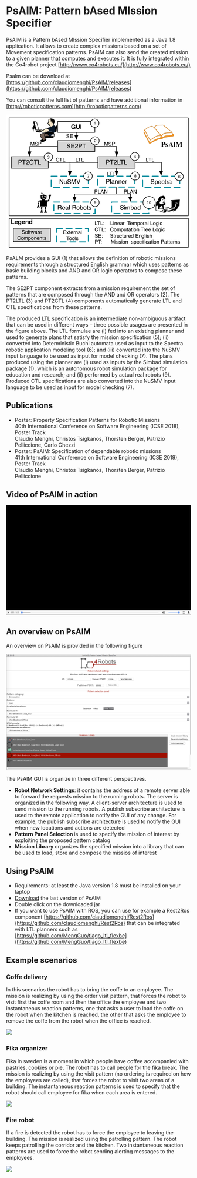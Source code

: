 # PsAlM: Pattern bAsed MIssion Specifier

PsAlM is a Pattern bAsed MIssion Specifier implemented as a Java 1.8 application. It allows to create complex missions based on a set of Movement specification patterns. PsAlM can also send the created mission to a given planner that computes and executes it. It is fully integrated within the Co4robot project [http://www.co4robots.eu/](http://www.co4robots.eu/)


Psalm can be download at [https://github.com/claudiomenghi/PsAlM/releases](https://github.com/claudiomenghi/PsAlM/releases)

You can consult the full list of patterns and have additional information in [http://roboticpatterns.com](http://roboticpatterns.com)




<a href="src/main/resources/images/psalm.png" target="_blank"><img src="src/main/resources/images/psalm.png" /></a>


PsALM provides a GUI (1) that allows the definition of robotic missions requirements through a structured English grammar which uses patterns as basic building blocks and AND and OR logic operators to compose these patterns.

The SE2PT component extracts from a mission requirement the set of patterns that are composed through the AND and OR operators (2). The PT2LTL (3) and PT2CTL (4) components automatically generate LTL and CTL specifications from these patterns.

The produced LTL specification is an intermediate non-ambiguous artifact that can be used in different ways – three possible usages are presented in the figure above. The LTL formulae are (i) fed into an existing planner and used to generate plans that satisfy the mission specification (5); (ii) converted into Deterministic Buchi automata used as input to the Spectra robotic application modeling tool (6); and (iii) converted into the NuSMV input language to be used as input for model checking (7). The plans produced using the planner are (i) used as inputs by the Simbad simulation package (1), which is an autonomous robot simulation package for education and research; and (ii) performed by actual real robots (9). Produced CTL specifications are also converted into the NuSMV input language to be used as input for model checking (7).



## Publications
* Poster: Property Specification Patterns for Robotic Missions <br/>
40th International Conference on Software Engineering (ICSE 2018), Poster Track <br/>
Claudio Menghi, Christos Tsigkanos, Thorsten Berger, Patrizio Pelliccione, Carlo Ghezzi
* Poster: PsAlM: Specification of dependable robotic missions <br/>
41th International Conference on Software Engineering (ICSE 2019), Poster Track <br/>
Claudio Menghi, Christos Tsigkanos, Thorsten Berger, Patrizio Pelliccione

## Video of PsAlM in action



<a href="https://www.youtube.com/watch?v=ib2hKuRO6n4" target="_blank"><img src="src/main/resources/images/img.png" /></a>


## An overview on PsAlM
An overview on PsAlM is provided in the following figure


![Image of the view text](src/main/resources/images/Co4robotGUIExample.png)

The PsAlM  GUI is organize in three different perspectives.
* <b>Robot Network Settings</b>: it contains the address of a remote server able to forward the requests mission to the running robots.
The server is organized in the following way. A client-server architecture is used to send mission to the running robots.
A publish subscribe architecture is used to the remote application to notify the GUI of any change. For example, the publish subscribe architecture is used to notify the GUI when new locations and actions are detected
* <b>Pattern Panel Selection </b> is used to specify the mission of interest by exploiting the proposed pattern catalog
* <b> Mission Library </b> organizes the specified mission into a library that can be used to load, store and compose the  missios of interest

## Using PsAlM
* Requirements: at least the Java version 1.8 must be installed on your laptop
* [Download](https://github.com/claudiomenghi/PsAlM/releases) the last version of PsAlM
* Double click on the downloaded jar
* If you want to use PsAlM with ROS, you can use for example a Rest2Ros component [https://github.com/claudiomenghi/Rest2Ros](https://github.com/claudiomenghi/Rest2Ros) that can be integrated with LTL planners such as [https://github.com/MengGuo/tiago_ltl_flexbe](https://github.com/MengGuo/tiago_ltl_flexbe)

## Example scenarios

### Coffe delivery
In this scenarios the robot has to bring the coffe to an employee. The mission is realizing by using the order visit pattern, that forces the robot to visit first the coffe room and then the office the employee and two instantaneous reaction patterns, one that asks a user to load the coffe on the robot when the kitchen is reached, the other that asks the employee to remove the coffe from the robot when the office is reached.

<a href="https://youtu.be/izTUh-Zc-2Q" target="_blank"><img src="http://img.youtube.com/vi/izTUh-Zc-2Q/0.jpg" /></a>


### Fika organizer
Fika in sweden is a moment in which people  have coffee accompanied with pastries, cookies or pie. The robot has to call people for the fika break. The mission is realizing by using the  visit pattern (no ordering is required on how the employees are called), that forces the robot to visit two areas of a building. The instantaneous reaction patterns is used to specify that the robot should call employee for fika when each area is entered.

<a href="https://youtu.be/kIAlJYcRV4o" target="_blank"><img src="http://img.youtube.com/vi/kIAlJYcRV4o/0.jpg" /></a>

### Fire robot
If a fire is detected the robot has to force the employee to leaving the building. The mission is realized using the patrolling pattern. The robot keeps patrolling the corridor  and the kitchen. Two instantaneous reaction patterns are used to force the robot sending alerting messages to the employees.

<a href="https://youtu.be/duiPHga150g" target="_blank"><img src="http://img.youtube.com/vi/duiPHga150g/0.jpg" /></a>
